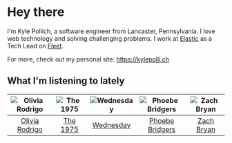 # Hey there


I'm Kyle Pollich, a software engineer from Lancaster, Pennsylvania. I love web technology and solving challenging problems.
I work at [Elastic](https://www.elastic.co/) as a Tech Lead on [Fleet](https://www.elastic.co/guide/en/fleet/current/fleet-overview.html).

For more, check out my personal site: https://kylepolli.ch

## What I'm listening to lately

<!-- begin artists -->
  |![Olivia Rodrigo](https://i.scdn.co/image/ab6761610000f178e03a98785f3658f0b6461ec4)|![The 1975](https://i.scdn.co/image/ab6761610000f17889348336354096fd4e36ca73)|![Wednesday](https://i.scdn.co/image/ab6761610000f1786be7d750f449d0e04196e179)|![Phoebe Bridgers](https://i.scdn.co/image/ab6761610000f178626686e362d30246e816cc5b)|![Zach Bryan](https://i.scdn.co/image/ab6761610000f1784fd54df35bfcfa0fc9fc2da7)|
  |:---:|:---:|:---:|:---:|:---:|
  |[Olivia Rodrigo](https://open.spotify.com/artist/1McMsnEElThX1knmY4oliG)|[The 1975](https://open.spotify.com/artist/3mIj9lX2MWuHmhNCA7LSCW)|[Wednesday](https://open.spotify.com/artist/4j7DrazfBZLLD0OrVoAtEe)|[Phoebe Bridgers](https://open.spotify.com/artist/1r1uxoy19fzMxunt3ONAkG)|[Zach Bryan](https://open.spotify.com/artist/40ZNYROS4zLfyyBSs2PGe2)|
<!-- end artists -->
